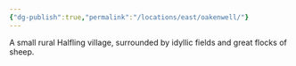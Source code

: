 ```yaml
---
{"dg-publish":true,"permalink":"/locations/east/oakenwell/"}
---
```


A small rural Halfling village, surrounded by idyllic fields and great flocks of sheep.